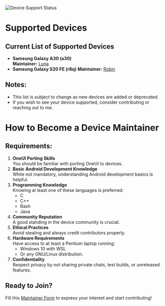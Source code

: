 ![Device Support Status](https://github.com/forsaken-heart24/i_dont_want_to_be_an_weirdo/blob/main/banner_images/missing_deprecated.png?raw=true)

# Supported Devices

## Current List of Supported Devices
- **Samsung Galaxy A30 (a30)**  
    **Maintainer:** [Luna](https://github.com/forsaken-heart24)
- **Samsung Galaxy S20 FE (r8q)**
     **Maintainer:** [Robin](htttps://t.me/Bomb_read)

## Notes:
- This list is subject to change as new devices are added or deprecated.
- If you wish to see your device supported, consider contributing or reaching out to me.

# How to Become a Device Maintainer
## Requirements:
1. **OneUI Porting Skills**  
     You should be familiar with porting OneUI to devices.
2. **Basic Android Development Knowledge**  
     While not mandatory, understanding Android development basics is helpful.
3. **Programming Knowledge**  
     Knowing at least one of these languages is preferred:  
     - C  
     - C++  
     - Bash  
     - Java  
4. **Community Reputation**  
     A good standing in the device community is crucial.
5. **Ethical Practices**  
     Avoid stealing and always credit contributors properly.
6. **Hardware Requirements**  
     Have access to at least a Pentium laptop running:
     - Windows 10 with WSL  
     - Or any GNU/Linux distribution.
7. **Confidentiality**  
     Respect privacy by not sharing private chats, test builds, or unreleased features.

## Ready to Join?
Fill this <a href="https://forms.gle/A1YKmf77vzLJx4HZ9">Maintainer Form</a> to express your interest and start contributing!